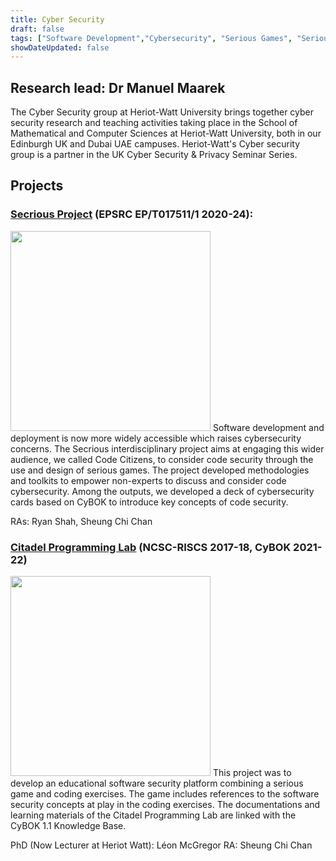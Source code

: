 ```yaml
---
title: Cyber Security
draft: false
tags: ["Software Development","Cybersecurity", "Serious Games", "Serious Gaming"]
showDateUpdated: false
---
```


## Research lead: Dr Manuel Maarek

The Cyber Security group at Heriot-Watt University brings together cyber security research and teaching activities taking place in the School of Mathematical and Computer Sciences at Heriot-Watt University, both in our Edinburgh UK and Dubai UAE campuses. Heriot-Watt's Cyber security group is a partner in the UK Cyber Security & Privacy Seminar Series.


## Projects 
### [Secrious Project](https://secrious.github.io/) (EPSRC EP/T017511/1 2020-24):
<img style="height:20rem" src="https://secrious.github.io/assets/logo.png">
Software development and deployment is now more widely accessible which raises cybersecurity concerns. The Secrious interdisciplinary project aims at engaging this wider audience, we called Code Citizens, to consider code security through the use and design of serious games.  The project developed methodologies and toolkits to empower non-experts to discuss and consider code cybersecurity. Among the outputs, we developed a deck of cybersecurity cards based on CyBOK to introduce key concepts of code security.

RAs: Ryan Shah, Sheung Chi Chan

### [Citadel Programming Lab](https://citadel-programming-lab.gitlab.io/) (NCSC-RISCS 2017-18, CyBOK 2021-22) 
<img style="height:20rem" src="https://citadel-programming-lab.gitlab.io/img/citadel-programming-lab-logo.png">
This project was to develop an educational software security platform combining a serious game and coding exercises. The game includes references to the software security concepts at play in the coding exercises. The documentations and learning materials of the Citadel Programming Lab are linked with the CyBOK 1.1 Knowledge Base.

PhD (Now Lecturer at Heriot Watt): Léon McGregor
RA: Sheung Chi Chan




